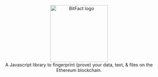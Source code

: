 <p align="center">
<img src="https://raw.githubusercontent.com/zachalam/BitFact/master/readme/logo.png" alt="BitFact logo" title="BitFact" align="center" height="180" />
<br />
A Javascript library to fingerprint (prove) your data, text, &amp; files on the Ethereum blockchain.
</p>

